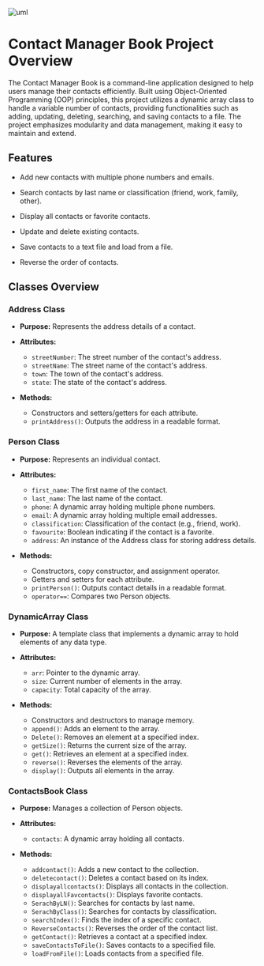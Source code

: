 ![uml](https://github.com/user-attachments/assets/e6f65070-c4a3-4604-bd8e-a8c87db75eac)


# Contact Manager Book Project Overview

The Contact Manager Book is a command-line application designed to help users manage their contacts efficiently. Built using Object-Oriented Programming (OOP) principles, this project utilizes a dynamic array class to handle a variable number of contacts, providing functionalities such as adding, updating, deleting, searching, and saving contacts to a file. The project emphasizes modularity and data management, making it easy to maintain and extend.

## Features

- Add new contacts with multiple phone numbers and emails.

- Search contacts by last name or classification (friend, work, family, other).

- Display all contacts or favorite contacts.

- Update and delete existing contacts.

- Save contacts to a text file and load from a file.

- Reverse the order of contacts.

## Classes Overview

### Address Class
- **Purpose:** Represents the address details of a contact.
  
- **Attributes:**
  - `streetNumber`: The street number of the contact's address.
  - `streetName`: The street name of the contact's address.
  - `town`: The town of the contact's address.
  - `state`: The state of the contact's address.

- **Methods:**
  - Constructors and setters/getters for each attribute.
  - `printAddress()`: Outputs the address in a readable format.

### Person Class
- **Purpose:** Represents an individual contact.
  
- **Attributes:**
  - `first_name`: The first name of the contact.
  - `last_name`: The last name of the contact.
  - `phone`: A dynamic array holding multiple phone numbers.
  - `email`: A dynamic array holding multiple email addresses.
  - `classification`: Classification of the contact (e.g., friend, work).
  - `favourite`: Boolean indicating if the contact is a favorite.
  - `address`: An instance of the Address class for storing address details.

- **Methods:**
  - Constructors, copy constructor, and assignment operator.
  - Getters and setters for each attribute.
  - `printPerson()`: Outputs contact details in a readable format.
  - `operator==`: Compares two Person objects.

### DynamicArray Class
- **Purpose:** A template class that implements a dynamic array to hold elements of any data type.
  
- **Attributes:**
  - `arr`: Pointer to the dynamic array.
  - `size`: Current number of elements in the array.
  - `capacity`: Total capacity of the array.

- **Methods:**
  - Constructors and destructors to manage memory.
  - `append()`: Adds an element to the array.
  - `Delete()`: Removes an element at a specified index.
  - `getSize()`: Returns the current size of the array.
  - `get()`: Retrieves an element at a specified index.
  - `reverse()`: Reverses the elements of the array.
  - `display()`: Outputs all elements in the array.

### ContactsBook Class
- **Purpose:** Manages a collection of Person objects.
  
- **Attributes:**
  - `contacts`: A dynamic array holding all contacts.

- **Methods:**
  - `addcontact()`: Adds a new contact to the collection.
  - `deletecontact()`: Deletes a contact based on its index.
  - `displayallcontacts()`: Displays all contacts in the collection.
  - `displayallFavcontacts()`: Displays favorite contacts.
  - `SerachByLN()`: Searches for contacts by last name.
  - `SerachByClass()`: Searches for contacts by classification.
  - `searchIndex()`: Finds the index of a specific contact.
  - `ReverseContacts()`: Reverses the order of the contact list.
  - `getContact()`: Retrieves a contact at a specified index.
  - `saveContactsToFile()`: Saves contacts to a specified file.
  - `loadFromFile()`: Loads contacts from a specified file.
